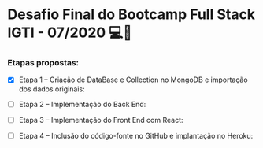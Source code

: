 # Desafio Final do Bootcamp Full Stack IGTI - 07/2020 💻🏅

### Etapas propostas:

- [x] Etapa 1 – Criação de DataBase e Collection no MongoDB e importação dos dados originais:

- [ ] Etapa 2 – Implementação do Back End:

- [ ] Etapa 3 – Implementação do Front End com React:

- [ ] Etapa 4 – Inclusão do código-fonte no GitHub e implantação no Heroku:
